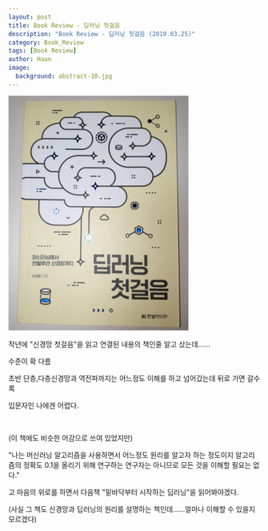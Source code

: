 ```yaml
---
layout: post
title: Book Review - 딥러닝 첫걸음
description: "Book Review - 딥러닝 첫걸음 (2019.03.25)" 
category: Book_Review
tags: [Book Review]
author: Haan
image:
  background: abstract-10.jpg
---
```

<img src="/assets/img/BR_190325.jpg" width="360">
<br/>
<p>작년에 "신경망 첫걸음"을 읽고 연결된 내용의 책인줄 알고 샀는데......</p>
<p>수준이 확 다름</p>
<p>초반 단층,다층신경망과 역전파까지는 어느정도 이해를 하고 넘어갔는데 뒤로 가면 갈수록 </p>
<p>입문자인 나에겐 어렵다.</p>
<br>
<p>(이 책에도 비슷한 어감으로 쓰여 있었지만)</p>
<p>"나는 머신러닝 알고리즘을 사용하면서 어느정도 원리를 알고자 하는 정도이지 알고리즘의 정확도 0.1을 올리기 위해 연구하는 연구자는 아니므로 모든 것을 이해할 필요는 없다."</p>
<p>고 마음의 위로를 하면서 다음책 "밑바닥부터 시작하는 딥러닝"을 읽어봐야겠다.</p>
<p>(사실 그 책도 신경망과 딥러닝의 원리를 설명하는 책인데......얼마나 이해할 수 있을지 모르겠다)</p>